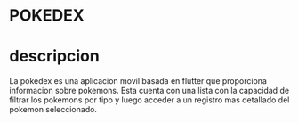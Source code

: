 # POKEDEX

# descripcion

La pokedex es una aplicacion movil basada en flutter que proporciona informacion sobre pokemons. 
Esta cuenta con una lista con la capacidad de filtrar los pokemons por tipo y luego acceder a un registro mas detallado del pokemon seleccionado.
